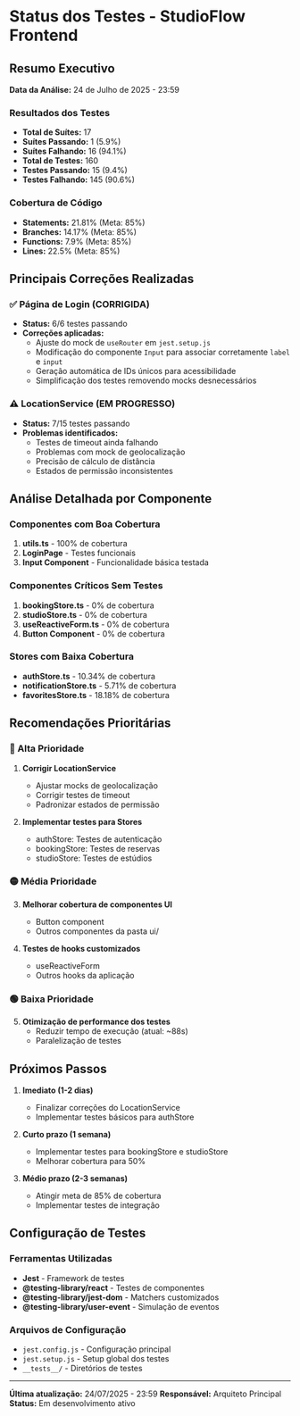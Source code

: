 # Status dos Testes - StudioFlow Frontend

## Resumo Executivo

**Data da Análise:** 24 de Julho de 2025 - 23:59

### Resultados dos Testes
- **Total de Suítes:** 17
- **Suítes Passando:** 1 (5.9%)
- **Suítes Falhando:** 16 (94.1%)
- **Total de Testes:** 160
- **Testes Passando:** 15 (9.4%)
- **Testes Falhando:** 145 (90.6%)

### Cobertura de Código
- **Statements:** 21.81% (Meta: 85%)
- **Branches:** 14.17% (Meta: 85%)
- **Functions:** 7.9% (Meta: 85%)
- **Lines:** 22.5% (Meta: 85%)

## Principais Correções Realizadas

### ✅ Página de Login (CORRIGIDA)
- **Status:** 6/6 testes passando
- **Correções aplicadas:**
  - Ajuste do mock de `useRouter` em `jest.setup.js`
  - Modificação do componente `Input` para associar corretamente `label` e `input`
  - Geração automática de IDs únicos para acessibilidade
  - Simplificação dos testes removendo mocks desnecessários

### ⚠️ LocationService (EM PROGRESSO)
- **Status:** 7/15 testes passando
- **Problemas identificados:**
  - Testes de timeout ainda falhando
  - Problemas com mock de geolocalização
  - Precisão de cálculo de distância
  - Estados de permissão inconsistentes

## Análise Detalhada por Componente

### Componentes com Boa Cobertura
1. **utils.ts** - 100% de cobertura
2. **LoginPage** - Testes funcionais
3. **Input Component** - Funcionalidade básica testada

### Componentes Críticos Sem Testes
1. **bookingStore.ts** - 0% de cobertura
2. **studioStore.ts** - 0% de cobertura
3. **useReactiveForm.ts** - 0% de cobertura
4. **Button Component** - 0% de cobertura

### Stores com Baixa Cobertura
- **authStore.ts** - 10.34% de cobertura
- **notificationStore.ts** - 5.71% de cobertura
- **favoritesStore.ts** - 18.18% de cobertura

## Recomendações Prioritárias

### 🔴 Alta Prioridade
1. **Corrigir LocationService**
   - Ajustar mocks de geolocalização
   - Corrigir testes de timeout
   - Padronizar estados de permissão

2. **Implementar testes para Stores**
   - authStore: Testes de autenticação
   - bookingStore: Testes de reservas
   - studioStore: Testes de estúdios

### 🟡 Média Prioridade
3. **Melhorar cobertura de componentes UI**
   - Button component
   - Outros componentes da pasta ui/

4. **Testes de hooks customizados**
   - useReactiveForm
   - Outros hooks da aplicação

### 🟢 Baixa Prioridade
5. **Otimização de performance dos testes**
   - Reduzir tempo de execução (atual: ~88s)
   - Paralelização de testes

## Próximos Passos

1. **Imediato (1-2 dias)**
   - Finalizar correções do LocationService
   - Implementar testes básicos para authStore

2. **Curto prazo (1 semana)**
   - Implementar testes para bookingStore e studioStore
   - Melhorar cobertura para 50%

3. **Médio prazo (2-3 semanas)**
   - Atingir meta de 85% de cobertura
   - Implementar testes de integração

## Configuração de Testes

### Ferramentas Utilizadas
- **Jest** - Framework de testes
- **@testing-library/react** - Testes de componentes
- **@testing-library/jest-dom** - Matchers customizados
- **@testing-library/user-event** - Simulação de eventos

### Arquivos de Configuração
- `jest.config.js` - Configuração principal
- `jest.setup.js` - Setup global dos testes
- `__tests__/` - Diretórios de testes

---

**Última atualização:** 24/07/2025 - 23:59
**Responsável:** Arquiteto Principal
**Status:** Em desenvolvimento ativo